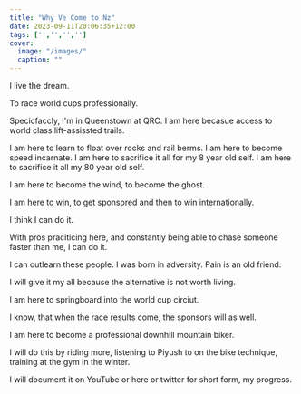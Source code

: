 ```yaml
---
title: "Why Ve Come to Nz"
date: 2023-09-11T20:06:35+12:00
tags: ['','','','']
cover:
  image: "/images/"
  caption: ""
---
```


I live the dream.

To race world cups professionally.

Specicfaccly, I'm in Queenstown at QRC. I am here becasue access to world class lift-assissted trails.

I am here to learn to float over rocks and rail berms.
I am here to become speed incarnate.
I am here to sacrifice it all for my 8 year old self.
I am here to sacrifice it all my 80 year old self.

I am here to become the wind, to become the ghost.

I am here to win, to get sponsored and then to win internationally.

I think I can do it.

With pros praciticing here, and constantly being able to chase someone faster than me, I can do it.

I can outlearn these people. I was born in adversity. Pain is an old friend.

I will give it my all because the alternative is not worth living.

I am here to springboard into the world cup circiut.

I know, that when the race results come, the sponsors will as well.

I am here to become a professional downhill mountain biker.

I will do this by riding more, listening to Piyush to on the bike technique, training at the gym in the winter.

I will document it on YouTube or here or twitter for short form, my progress.
